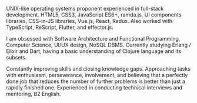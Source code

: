 UNIX-like operating systems proponent experienced in full-stack development. HTML5, CSS3, JavaScript ES6+, ramda.js, UI components libraries, CSS-in-JS libraries, Vue.js, React, Redux. Also worked with TypeScript, ReScript, Flutter, and effector.js.

I am obsessed with Software Architecture and Functional Programming, Computer Science, UI/UX design, NoSQL DBMS. Currently studying Erlang / Elixir and Dart, having a basic understanding of Clojure language and its subsets.

Constantly improving skills and closing knowledge gaps. Approaching tasks with enthusiasm, perseverance, involvement, and believing that a perfectly done job that reduces the number of further problems is better than just a rapidly finished one. Experienced in conducting technical interviews and mentoring, B2 English.
